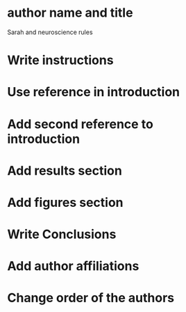 # author name and title 
Sarah and neuroscience rules
# Write instructions 
# Use reference in introduction
# Add second reference to introduction
# Add results section
# Add figures section 
# Write Conclusions
# Add author affiliations 
# Change order of the authors 
